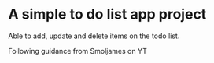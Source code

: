 
# A simple to do list app project

Able to add, update and delete items on the todo list.

Following guidance from Smoljames on YT
